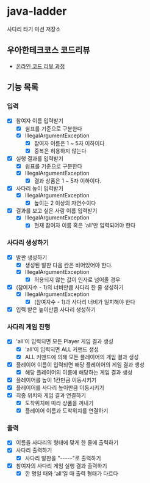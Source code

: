 # java-ladder

사다리 타기 미션 저장소

## 우아한테크코스 코드리뷰

- [온라인 코드 리뷰 과정](https://github.com/woowacourse/woowacourse-docs/blob/master/maincourse/README.md)

## 기능 목록

### 입력
- [x] 참여자 이름 입력받기
  - [x] 쉼표를 기준으로 구분한다
  - [x] IllegalArgumentException
    - [x] 참여자 이름은 1 ~ 5자 이하이다
    - [x] 중복은 허용하지 않는다
- [x] 실행 결과를 입력받기
  - [x] 쉼표를 기준으로 구분한다
  - [x] IllegalArgumentException
    - [x] 결과 상품은 1 ~ 5자 이하이다.
- [x] 사다리 높이 입력받기
  - [x] IllegalArgumentException
    - [x] 높이는 2 이상의 자연수이다
- [x] 결과를 보고 싶은 사람 이름 입력받기
  - [x] IllegalArgumentException
    - [x] 현재 참여자 이름 혹은 'all'만 입력되어야 한다

### 사다리 생성하기

- [x] 발판 생성하기
  - [x] 생성된 발판 다음 칸은 비어있어야 한다.
  - [x] IllegalArgumentException
    - [x] 허용되지 않는 값이 인자로 넘어올 경우
- [x] (참여자수 - 1)의 너비만큼 사다리 한 줄 생성하기
  - [x] IllegalArgumentException
    - [x] (참여자수 - 1)과 사다리 너비가 일치해야 한다
- [x] 입력 받은 높이만큼 사다리 생성하기

### 사다리 게임 진행

- [x] 'all'이 입력되면 모든 Player 게임 결과 생성
  - [x] 'all'이 입력되면 ALL 커맨드 생성
  - [x] ALL 커맨드에 의해 모든 플레이어의 게임 결과 생성
- [x] 플레이어 이름이 입력되면 해당 플레이어의 게임 결과 생성
  - [x] 해당 플레이어의 이름에 해당하는 게임 결과 생성
- [x] 플레이어를 높이 1칸만큼 이동시키기
- [x] 플레이어를 사다리 높이만큼 이동시키기
- [x] 최종 위치와 게임 결과 연결하기
  - [x] 도착위치에 따라 상품을 꺼내기
  - [x] 플레이어 이름과 도착위치를 연결하기

### 출력

- [x] 이름을 사다리의 형태에 맞게 한 줄에 출력하기
- [x] 사다리 출력하기
  - [x] 사다리 발판을 "-----"로 출력하기
- [x] 참여자의 사다리 게임 실행 결과 출력하기
  - [x] 한 명일 때와 'all'일 때 출력 형태가 다르다